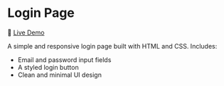 # Login Page

🔗 [Live Demo](https://codergirl09.github.io/Login-page/)

A simple and responsive login page built with HTML and CSS. Includes:

- Email and password input fields
- A styled login button
- Clean and minimal UI design
